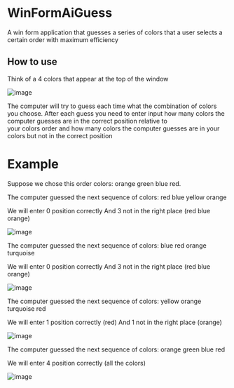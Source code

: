 # WinFormAiGuess
A win form application that guesses a series of colors that a user selects a certain order with maximum efficiency

## How to use 
 Think of a 4 colors that appear at the top of the window
 
 ![image](https://user-images.githubusercontent.com/83061722/161143728-5eba8e4d-f2ab-43e0-9eb3-06493b7a5cf2.png)

 The computer will try to guess each time what the combination of colors you choose. 
  After each guess you need to enter input how many colors the computer guesses are in the correct position relative to  
  your colors order and how many colors the computer guesses are in your colors but not in the correct position
  
  # Example
 Suppose we chose this order colors: orange green blue red.
 
 The computer guessed the next sequence of colors: red blue yellow orange 

We will enter 0 position correctly 
 And 3 not in the right place (red blue orange)
 
![image](https://user-images.githubusercontent.com/83061722/161145261-15a5505c-ec9e-422b-8213-23c42a67c1f5.png)

The computer guessed the next sequence of colors: blue red orange turquoise 

We will enter 0 position correctly 
And 3 not in the right place (red blue orange)

![image](https://user-images.githubusercontent.com/83061722/161145978-c67c656f-e829-4bb4-91e3-49271cad007b.png)

The computer guessed the next sequence of colors: yellow orange turquoise red

We will enter 1 position correctly (red)
And 1 not in the right place (orange)

![image](https://user-images.githubusercontent.com/83061722/161146659-a2c9da88-499b-4614-8709-3caf052a771d.png)

The computer guessed the next sequence of colors: orange green blue red

We will enter 4 position correctly (all the colors)

![image](https://user-images.githubusercontent.com/83061722/161147053-73a6be7b-8149-4237-9ce4-3adb3e1817f4.png)




